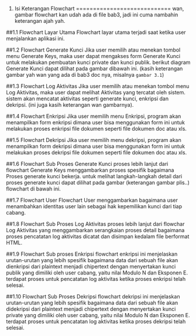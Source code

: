 1. Isi Keterangan Flowchart
============================
wan, gambar flowchart kan udah ada di file bab3, jadi ini cuma nambahin keterangan ajah yah.

##1.1 Flowchart Layar Utama
Flowchart layar utama terjadi saat ketika user menjalankan aplikasi ini.

##1.2 Flowchart Generate Kunci
Jika user memilih atau menekan tombol menu Generate Keys, maka user dapat mengakses form Generate Kunci untuk melakukan pembuatan kunci private dan kunci publik. berikut diagram Generate Kunci dapat dilihat pada gambar dibawah ini. (kasih keterangan gambar yah wan yang ada di bab3 doc nya, misalnya `gambar 3.1`)

##1.3 Flowchart Log Aktivitas
Jika user memilih atau menekan tombol menu Log Aktivitas, maka user dapat melihat Aktivitas yang tercatat oleh sistem. sistem akan mencatat aktivitas seperti generate kunci, enkripsi dan dekripsi. (ini juga kasih keterangan wan gambarnya).

##1.4 Flowchart Enkripsi
Jika user memilih menu Enkripsi, program akan menampilkan form enkripsi dimana user bisa menggunakan form ini untuk melakukan proses enkripsi file dokumen seperti file dokumen doc atau xls.

##1.5 Flowchart Dekripsi
Jika user memilih menu dekripsi, program akan menampilkan form dekripsi dimana user bisa menggunakan form ini untuk melakukan proses dekripsi file dokumen seperti file dokumen doc atau xls.

##1.6 Flowchart Sub Proses Generate Kunci
proses lebih lanjut dari flowchart Generate Keys menggambarkan proses spesifik bagaimana Proses generate kunci bekerja. untuk melihat langkah-langkah detail dari proses generate kunci dapat dilihat pada gambar (keterangan gambar plis..) flowchart di bawah ini.

##1.7 Flowchart User
Flowchart User menggambarkan bagaimana user menambahkan identitas user lain sebagai hak kepemilikan kunci dari tiap cabang.

##1.8 Flowchart Sub Proses Log Aktivitas
proses lebih lanjut dari flowchar Log Aktivitas yang menggambarkan serangkaian proses detail bagaimana proses pencatatan log aktivitas dicatat dan disimpan kedalam file berformat HTML.

##1.9 Flowchart Sub proses Enkripsi
flowchart enkripsi ini menjelaskan urutan-urutan yang lebih spesifik bagaimana data dari sebuah file akan dienkripsi dari plaintext menjadi chipertext dengan menyertakan kunci publik yang dimiliki oleh user cabang, yaitu nilai Modulo N dan Eksponen E. terdapat proses untuk pencatatan log aktivitas ketika proses enkripsi telah selesai. 

##1.10 Flowchart Sub Proses Dekripsi
flowchart dekripsi ini menjelaskan urutan-urutan yang lebih spesifik bagaimana data dari sebuah file akan didekripsi dari plaintext menjadi chipertext dengan menyertakan kunci private yang dimiliki oleh user cabang, yaitu nilai Modulo N dan Eksponen E. terdapat proses untuk pencatatan log aktivitas ketika proses dekripsi telah selesai. 

